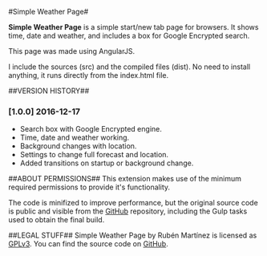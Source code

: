 #Simple Weather Page#

**Simple Weather Page** is a simple start/new tab page for browsers. It shows time, date and weather, and includes a box for Google Encrypted search.

This page was made using AngularJS.

I include the sources (src) and the compiled files (dist).
No need to install anything, it runs directly from the index.html file.

##VERSION HISTORY##

### [1.0.0] 2016-12-17
- Search box with Google Encrypted engine.
- Time, date and weather working.
- Background changes with location.
- Settings to change full forecast and location.
- Added transitions on startup or background change.

##ABOUT PERMISSIONS##
This extension makes use of the minimum required permissions to provide it's functionality. 

The code is minifized to improve performance, but the original source code is public and visible from the [GitHub](https://github.com/rubenmv/chrome-extension-tabs-queue) repository, including the Gulp tasks used to obtain the final build. 

##LEGAL STUFF##
Simple Weather Page by Rubén Martínez is licensed as [GPLv3](http://www.gnu.org/licenses/gpl-3.0.txt). You can find the source code on [GitHub](https://github.com/rubenmv/Startpage).  
